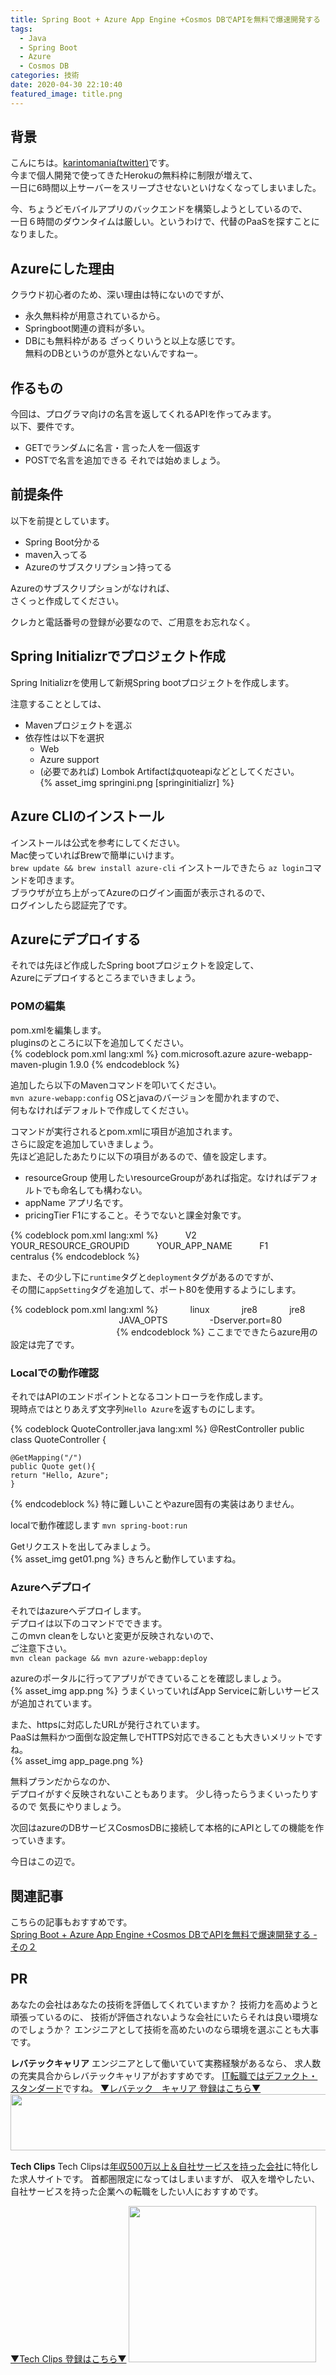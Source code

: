 ```yaml
---
title: Spring Boot + Azure App Engine +Cosmos DBでAPIを無料で爆速開発する - その１
tags:
  - Java
  - Spring Boot
  - Azure
  - Cosmos DB
categories: 技術
date: 2020-04-30 22:10:40
featured_image: title.png
---
```


## 背景
こんにちは。[karintomania(twitter)](https://twitter.com/karintozuki)です。  
今まで個人開発で使ってきたHerokuの無料枠に制限が増えて、  
一日に6時間以上サーバーをスリープさせないといけなくなってしまいました。  

今、ちょうどモバイルアプリのバックエンドを構築しようとしているので、  
一日６時間のダウンタイムは厳しい。というわけで、代替のPaaSを探すことになりました。  

<!-- more -->
## Azureにした理由

クラウド初心者のため、深い理由は特にないのですが、  
+ 永久無料枠が用意されているから。  
+ Springboot関連の資料が多い。  
+ DBにも無料枠がある
ざっくりいうと以上な感じです。  
無料のDBというのが意外とないんですねー。  

## 作るもの
今回は、プログラマ向けの名言を返してくれるAPIを作ってみます。  
以下、要件です。  
- GETでランダムに名言・言った人を一個返す
- POSTで名言を追加できる
それでは始めましょう。  

## 前提条件
以下を前提としています。  
- Spring Boot分かる
- maven入ってる
- Azureのサブスクリプション持ってる

Azureのサブスクリプションがなければ、  
さくっと作成してください。  

クレカと電話番号の登録が必要なので、ご用意をお忘れなく。  

## Spring Initializrでプロジェクト作成
Spring Initializrを使用して新規Spring bootプロジェクトを作成します。  

注意することとしては、 
- Mavenプロジェクトを選ぶ
- 依存性は以下を選択
	- Web
	- Azure support
	- (必要であれば) Lombok
Artifactはquoteapiなどとしてください。  
{% asset_img springini.png [springinitializr] %}

## Azure CLIのインストール

インストールは公式を参考にしてください。  
Mac使っていればBrewで簡単にいけます。  
`brew update && brew install azure-cli`
インストールできたら
`az login`コマンドを叩きます。  
ブラウザが立ち上がってAzureのログイン画面が表示されるので、   
ログインしたら認証完了です。  

## Azureにデプロイする

それでは先ほど作成したSpring bootプロジェクトを設定して、  
Azureにデプロイするところまでいきましょう。  

### POMの編集
pom.xmlを編集します。  
pluginsのところに以下を追加してください。  
 {% codeblock pom.xml lang:xml %}
<plugin>
 <groupId>com.microsoft.azure</groupId>
 <artifactId>azure-webapp-maven-plugin</artifactId>
 <version>1.9.0</version>
</plugin>
 {% endcodeblock %}

追加したら以下のMavenコマンドを叩いてください。  
`mvn azure-webapp:config`
OSとjavaのバージョンを聞かれますので、   
何もなければデフォルトで作成してください。  

コマンドが実行されるとpom.xmlに項目が追加されます。  
さらに設定を追加していきましょう。  
先ほど追記したあたりに以下の項目があるので、値を設定します。  
- resourceGroup
  使用したいresourceGroupがあれば指定。なければデフォルトでも命名しても構わない。  
- appName
  アプリ名です。  
- pricingTier
  F1にすること。そうでないと課金対象です。  
 
{% codeblock pom.xml lang:xml %}
<configuration>
          <schemaVersion>V2</schemaVersion>
          <resourceGroup>YOUR_RESOURCE_GROUPID</resourceGroup>
          <appName>YOUR_APP_NAME</appName>
          <pricingTier>F1</pricingTier>
          <region>centralus</region>
{% endcodeblock %}

また、その少し下に`runtime`タグと`deployment`タグがあるのですが、   
その間に`appSetting`タグを追加して、ポート80を使用するようにします。  

{% codeblock pom.xml lang:xml %}
<runtime>
            <os>linux</os>
            <javaVersion>jre8</javaVersion>
            <webContainer>jre8</webContainer>
          </runtime>
		         <!-- Begin of App Settings  -->
       <appSettings>
          <property>
                <name>JAVA_OPTS</name>
                <value>-Dserver.port=80</value>
          </property>
       </appSettings>
       <!-- End of App Settings  -->
          <deployment>
            <resources>
              <resource>
{% endcodeblock %}
ここまでできたらazure用の設定は完了です。  

### Localでの動作確認
それではAPIのエンドポイントとなるコントローラを作成します。  
現時点ではとりあえず文字列`Hello Azure`を返すものにします。  

{% codeblock QuoteController.java lang:xml %}
@RestController
public class QuoteController {

	@GetMapping("/")
	public Quote get(){
	return "Hello, Azure";
	}
{% endcodeblock %}
特に難しいことやazure固有の実装はありません。  

localで動作確認します
`mvn spring-boot:run`

Getリクエストを出してみましょう。  
{% asset_img get01.png %}
きちんと動作していますね。  

### Azureへデプロイ
それではazureへデプロイします。  
デプロイは以下のコマンドでできます。  
このmvn cleanをしないと変更が反映されないので、  
ご注意下さい。  
`mvn clean package && mvn azure-webapp:deploy`

azureのポータルに行ってアプリができていることを確認しましょう。  
{% asset_img app.png %}
うまくいっていればApp Serviceに新しいサービスが追加されています。  

また、httpsに対応したURLが発行されています。  
PaaSは無料かつ面倒な設定無しでHTTPS対応できることも大きいメリットですね。  
{% asset_img app_page.png %}

無料プランだからなのか、   
デプロイがすぐ反映されないこともあります。 
少し待ったらうまくいったりするので
気長にやりましょう。  

次回はazureのDBサービスCosmosDBに接続して本格的にAPIとしての機能を作っていきます。  

今日はこの辺で。  


## 関連記事
こちらの記事もおすすめです。  
[Spring Boot + Azure App Engine +Cosmos DBでAPIを無料で爆速開発する - その２](/2020/04/2020-0430-springboot-azure-2/)


## PR
あなたの会社はあなたの技術を評価してくれていますか？
技術力を高めようと頑張っているのに、
技術が評価されないような会社にいたらそれは良い環境なのでしょうか？
エンジニアとして技術を高めたいのなら環境を選ぶことも大事です。

**レバテックキャリア**
エンジニアとして働いていて実務経験があるなら、
求人数の充実具合からレバテックキャリアがおすすめです。
<u>IT転職ではデファクト・スタンダード</u>ですね。
[▼レバテック　キャリア 登録はこちら▼](https://px.a8.net/svt/ejp?a8mat=3H3JXF+8PRGKY+2JK4+ZRIB5 )
<a href="https://px.a8.net/svt/ejp?a8mat=3H3JXF+8PRGKY+2JK4+ZWFS1" rel="nofollow">
<img border="0" width="728" height="90" alt="" src="https://www22.a8.net/svt/bgt?aid=210117795527&wid=001&eno=01&mid=s00000011866006030000&mc=1"></a>
<img border="0" width="1" height="1" src="https://www13.a8.net/0.gif?a8mat=3H3JXF+8PRGKY+2JK4+ZWFS1" alt="">

**Tech Clips**
Tech Clipsは<u>年収500万以上＆自社サービスを持った会社</u>に特化した求人サイトです。
首都圏限定になってはしまいますが、
収入を増やしたい、自社サービスを持った企業への転職をしたい人におすすめです。

[▼Tech Clips 登録はこちら▼](https://px.a8.net/svt/ejp?a8mat=3H3JXF+DE94S2+3SWM+61Z81)
<a href="https://px.a8.net/svt/ejp?a8mat=3H3JXF+DE94S2+3SWM+61Z81" rel="nofollow">
<img border="0" width="300" height="250" alt="" src="https://www20.a8.net/svt/bgt?aid=210117795810&wid=001&eno=01&mid=s00000017743001017000&mc=1"></a>
<img border="0" width="1" height="1" src="https://www12.a8.net/0.gif?a8mat=3H3JXF+DE94S2+3SWM+61Z81" alt="">
